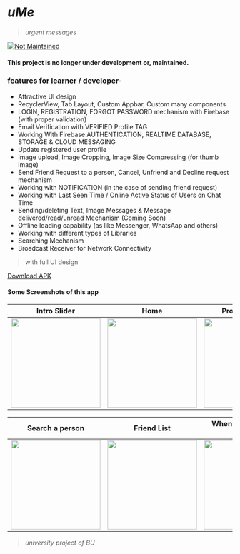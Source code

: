# *uMe*
> _urgent messages_


[![Not Maintained](https://img.shields.io/badge/Maintenance%20Level-Abandoned-orange.svg)](https://gist.github.com/cheerfulstoic/d107229326a01ff0f333a1d3476e068d)
#### This project is no longer under development or, maintained.

### features for learner / developer-
* Attractive UI design
* RecyclerView, Tab Layout, Custom Appbar, Custom many components
* LOGIN, REGISTRATION, FORGOT PASSWORD mechanism with Firebase (with proper validation)
* Email Verification with VERIFIED Profile TAG
* Working With Firebase AUTHENTICATION, REALTIME DATABASE, STORAGE & CLOUD MESSAGING
* Update registered user profile
* Image upload, Image Cropping, Image Size Compressing (for thumb image)
* Send Friend Request to a person, Cancel, Unfriend and Decline request mechanism
* Working with NOTIFICATION (in the case of sending friend request)
* Working with Last Seen Time / Online Active Status of Users on Chat Time
* Sending/deleting Text, Image Messages & Message delivered/read/unread Mechanism (Coming Soon)
* Offline loading capability (as like Messenger, WhatsAap and others)
* Working with different types of Libraries
* Searching Mechanism
* Broadcast Receiver for Network Connectivity 

>with full UI design

[Download APK](https://github.com/TheHasnatBD/uMe/blob/master/myFiles/app-debug-new.zip)
#### Some Screenshots of this app

 Intro Slider                               | Home                                        | Profile Settings 			                    | Friend Request UI 
:------------------------------------------:|:-------------------------------------------:|:-----------------------------------------------:|:----------------------------------------:
 <img src="myFiles/intro.png" width="200"> | <img src="myFiles/home_n.png" width="200">  |<img src="myFiles/my_profile.png" width="200">|<img src="myFiles/request_page.png" width="200">

 Search a person                           | Friend List                             | When someone send request                       | LIVE CHATTING in uMe
:-----------------------------------------:|:--------------------------------------------:|:-----------------------------------------------:|:-------------------------------------:
 <img src="myFiles/search.png" width="200">| <img src="myFiles/friends.png" width="200">|<img src="myFiles/n_new_request.png" width="200">|<img src="myFiles/12.chats.png" width="200">






>_university project of BU_


